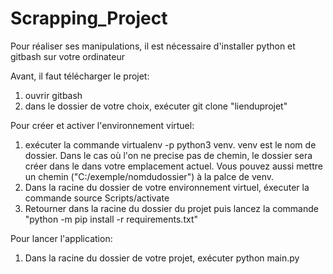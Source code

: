 # Scrapping_Project

Pour réaliser ses manipulations, il est nécessaire d'installer python et gitbash sur votre ordinateur

Avant, il faut télécharger le projet:

1. ouvrir gitbash
2. dans le dossier de votre choix, exécuter git clone "lienduprojet"

Pour créer et activer l'environnement virtuel:

1. exécuter la commande virtualenv -p python3 venv.
   venv est le nom de dossier. Dans le cas où l'on ne precise pas de chemin, le dossier sera créer dans le dans votre emplacement actuel. Vous pouvez aussi mettre un chemin ("C:/exemple/nomdudossier") à la palce de venv.
2. Dans la racine du dossier de votre environnement virtuel, éxecuter la commande source Scripts/activate
3. Retourner dans la racine du dossier du projet puis lancez la commande "python -m pip install -r requirements.txt"

Pour lancer l'application:

1. Dans la racine du dossier de votre projet, exécuter python main.py
